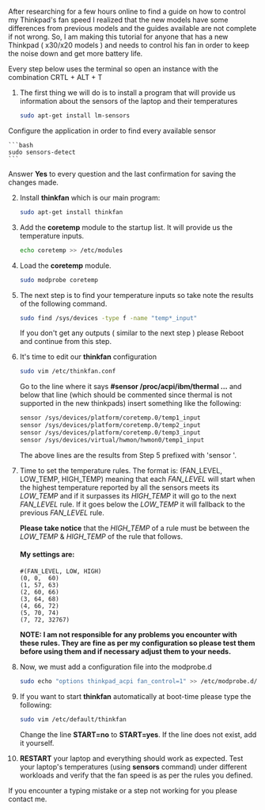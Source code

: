 After researching for a few hours online to find a guide on how to control my Thinkpad's fan speed I realized that the new models have some differences from previous models and the guides available are not complete if not wrong. So, I am making this tutorial for anyone that has a new Thinkpad ( x30/x20 models ) and needs to control his fan in order to keep the noise down and get more battery life.

Every step below uses the terminal so open an instance with the combination CRTL + ALT + T

1. The first thing we will do is to install a program that will provide us information about the sensors of the laptop and their temperatures

	```bash
	sudo apt-get install lm-sensors
	```
Configure the application in order to find every available sensor
	
	```bash
	sudo sensors-detect
	```
Answer **Yes** to every question and the last confirmation for saving the changes made.

2. Install **thinkfan** which is our main program:
	
	```bash
	sudo apt-get install thinkfan
	```

3. Add the **coretemp** module to the startup list. It will provide us the temperature inputs.
	
	```bash
	echo coretemp >> /etc/modules
	```

4. Load the **coretemp** module.

	```bash
	sudo modprobe coretemp
	```

5. The next step is to find your temperature inputs so take note the results of the following command.

	```bash
	sudo find /sys/devices -type f -name "temp*_input"
	```
	
	If you don't get any outputs ( similar to the next step ) please Reboot and continue from this step.

6. It's time to edit our **thinkfan** configuration

	```bash
	sudo vim /etc/thinkfan.conf
	```

	Go to the line where it says **#sensor /proc/acpi/ibm/thermal ...** and below that line (which should be commented since thermal is not supported in the new thinkpads) insert something like the following:

	```bash
	sensor /sys/devices/platform/coretemp.0/temp1_input
	sensor /sys/devices/platform/coretemp.0/temp2_input
	sensor /sys/devices/platform/coretemp.0/temp3_input
	sensor /sys/devices/virtual/hwmon/hwmon0/temp1_input
	```
	The above lines are the results from Step 5 prefixed with 'sensor '.

7. Time to set the temperature rules. The format is: (FAN_LEVEL, LOW_TEMP, HIGH_TEMP) meaning that each *FAN_LEVEL* will start when the highest temperature reported by all the sensors meets its *LOW_TEMP* and if it surpasses its *HIGH_TEMP* it will go to the next *FAN_LEVEL* rule. If it goes below the *LOW_TEMP* it will fallback to the previous *FAN_LEVEL* rule.

	**Please take notice** that the *HIGH_TEMP* of a rule must be between the *LOW_TEMP* & *HIGH_TEMP* of the rule that follows.

	#### My settings are:
	
	```
	#(FAN_LEVEL, LOW, HIGH)
	(0,	0,	60)
	(1,	57,	63)
	(2,	60,	66)
	(3,	64,	68)
	(4,	66,	72)
	(5,	70,	74)
	(7,	72,	32767)
	```
	**NOTE: I am not responsible for any problems you encounter with these rules. They are fine as per my configuration so please test them before using them and if necessary adjust them to your needs.**

8. Now, we must add a configuration file into the modprobe.d

	```bash
	sudo echo "options thinkpad_acpi fan_control=1" >> /etc/modprobe.d/thinkpad.conf
	```

9. If you want to start **thinkfan** automatically at boot-time please type the following:

	```bash
	sudo vim /etc/default/thinkfan
	```

	Change the line **START=no** to **START=yes**. If the line does not exist, add it yourself.

10. **RESTART** your laptop and everything should work as expected. Test your laptop's temperatures (using **sensors** command) under different workloads and verify that the fan speed is as per the rules you defined.

If you encounter a typing mistake or a step not working for you please contact me.